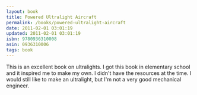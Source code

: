 ```yaml
---
layout: book
title: Powered Ultralight Aircraft
permalink: /books/powered-ultralight-aircraft
date: 2011-02-01 03:01:19
updated: 2011-02-01 03:01:19
isbn: 9780936310008
asin: 0936310006
tags: book
---
```

This is an excellent book on ultralights. I got this book in elementary school
and it inspired me to make my own. I didn't have the resources at the time. I
would still like to make an ultralight, but I'm not a very good mechanical
engineer.
